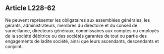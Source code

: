 Article L228-62
----
Ne peuvent représenter les obligataires aux assemblées générales, les gérants,
administrateurs, membres du directoire et du conseil de surveillance, directeurs
généraux, commissaires aux comptes ou employés de la société débitrice ou des
sociétés garantes de tout ou partie des engagements de ladite société, ainsi que
leurs ascendants, descendants et conjoint.
